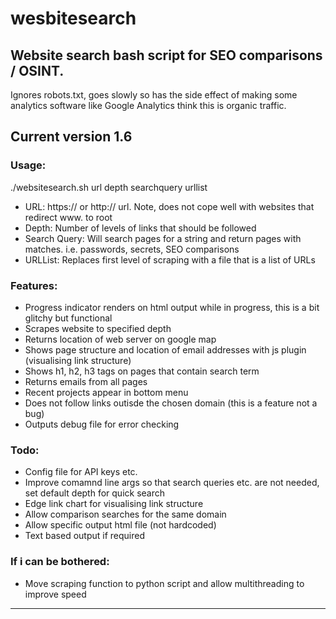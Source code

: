 # wesbitesearch
## Website search bash script for SEO comparisons / OSINT. 
Ignores robots.txt, goes slowly so has the side effect of making some analytics software like Google Analytics think this is organic traffic.

## Current version 1.6

### Usage:
./websitesearch.sh url depth searchquery urllist
* URL: https:// or http:// url. Note, does not cope well with websites that redirect www. to root
* Depth: Number of levels of links that should be followed
* Search Query: Will search pages for a string and return pages with matches. i.e. passwords, secrets, SEO comparisons
* URLList: Replaces first level of scraping with a file that is a list of URLs

### Features:
* Progress indicator renders on html output while in progress, this is a bit glitchy but functional
* Scrapes website to specified depth
* Returns location of web server on google map
* Shows page structure and location of email addresses with js plugin (visualising link structure)
* Shows h1, h2, h3 tags on pages that contain search term
* Returns emails from all pages
* Recent projects appear in bottom menu
* Does not follow links outisde the chosen domain (this is a feature not a bug)
* Outputs debug file for error checking

### Todo:
* Config file for API keys etc.
* Improve comamnd line args so that search queries etc. are not needed, set default depth for quick search
* Edge link chart for visualising link structure
* Allow comparison searches for the same domain
* Allow specific output html file (not hardcoded)
* Text based output if required

### If i can be bothered:
* Move scraping function to python script and allow multithreading to improve speed

-------------------------------------------

